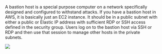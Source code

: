A bastion host is a special purpose computer on a network specifically designed and configured to withstand attacks. If you have a bastion host in AWS, it is basically just an EC2 instance. It should be in a public subnet with either a public or Elastic IP address with sufficient RDP or SSH access defined in the security group. Users log on to the bastion host via SSH or RDP and then use that session to manage other hosts in the private subnets.

![](https://media.tutorialsdojo.com/2019-02-13_01-07-49-c56d7bdad437af14a0a3b8a17c9dcfd2.png)